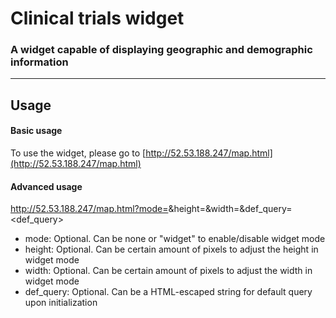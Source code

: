 # Clinical trials widget

### A widget capable of displaying geographic and demographic information

---

## Usage

#### Basic usage

To use the widget, please go to [http://52.53.188.247/map.html](http://52.53.188.247/map.html)

#### Advanced usage

http://52.53.188.247/map.html?mode=<mode>&height=<height>&width=<width>&def_query=<def_query>

- mode: Optional. Can be none or "widget" to enable/disable widget mode
- height: Optional. Can be certain amount of pixels to adjust the height in widget mode
- width: Optional. Can be certain amount of pixels to adjust the width in widget mode
- def_query: Optional. Can be a HTML-escaped string for default query upon initialization